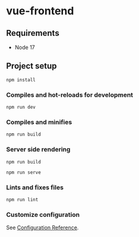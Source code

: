 # vue-frontend

## Requirements

- Node 17

## Project setup

```
npm install
```

### Compiles and hot-reloads for development

```
npm run dev
```

### Compiles and minifies

```
npm run build
```

### Server side rendering

```
npm run build
```

```
npm run serve
```

### Lints and fixes files

```
npm run lint
```

### Customize configuration

See [Configuration Reference](https://cli.vuejs.org/config/).
